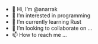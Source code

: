 - 👋 Hi, I’m @anarrak
- 👀 I’m interested in programming
- 🌱 I’m currently learning Rust
- 💞️ I’m looking to collaborate on ...
- 📫 How to reach me ...

<!---
anarrak/anarrak is a ✨ special ✨ repository because its `README.md` (this file) appears on your GitHub profile.
You can click the Preview link to take a look at your changes.
--->
